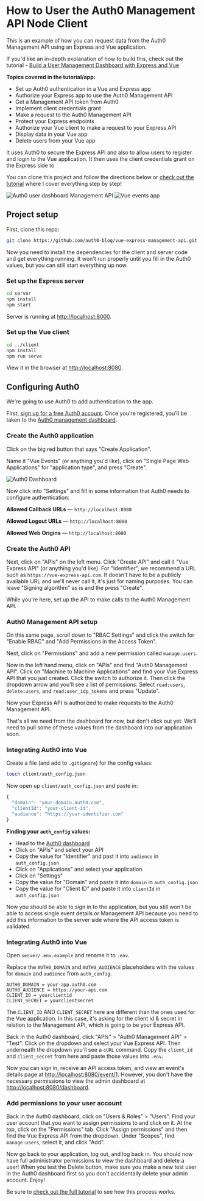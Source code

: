 # How to User the Auth0 Management API Node Client

This is an example of how you can request data from the Auth0 Management API using an Express and Vue application. 

If you'd like an in-depth explanation of how to build this, check out the tutorial - [Build a User Management Dashboard with Express and Vue]()

**Topics covered in the tutorial/app:**

- Set up Auth0 authentication in a Vue and Express app
- Authorize your Express app to use the Auth0 Management API
- Get a Management API token from Auth0
- Implement client credentials grant
- Make a request to the Auth0 Management API
- Protect your Express endpoints
- Authorize your Vue client to make a request to your Express API
- Display data in your Vue app
- Delete users from your Vue app

It uses Auth0 to secure the Express API and also to allow users to register and login to the Vue application. It then uses the client credentials grant on the Express side to

You can clone this project and follow the directions below or [check out the tutorial]() where I cover everything step by step!

![Auth0 user dashboard Management API](https://cdn.auth0.com/blog/express-management-api/auth0-user-management-api-dashboard.png)
![Vue events app](https://cdn.auth0.com/blog/vue-meetup/vue-event-app-home.png)

## Project setup

First, clone this repo:

```bash
git clone https://github.com/auth0-blog/vue-express-management-api.git
```

Now you need to install the dependencies for the client and server code and get everything running. It won't run properly until you fill in the Auth0 values, but you can still start everything up now.

### Set up the Express server

```bash
cd server
npm install
npm start
```

Server is running at [http://localhost:8000](http://localhost:8000).

### Set up the Vue client

```bash
cd ../client
npm install
npm run serve
```

View it in the browser at [http://localhost:8080](http://localhost:8080).

## Configuring Auth0

We're going to use Auth0 to add authentication to the app.

First, [sign up for a free Auth0 account](https://auth0.com/signup). Once you're registered, you'll be taken to the [Auth0 management dashboard](https://manage.auth0.com/dashboard/).

### Create the Auth0 application

Click on the big red button that says "Create Application". 

Name it "Vue Events" (or anything you'd like), click on "Single Page Web Applications" for "application type", and press "Create".

![Auth0 Dashboard](https://cdn.auth0.com/blog/vue-meetup/auth0-create-app.png)

Now click into "Settings" and fill in some information that Auth0 needs to configure authentication:

**Allowed Callback URLs** &mdash; `http://localhost:8080`

**Allowed Logout URLs** &mdash; `http://localhost:8080`

**Allowed Web Origins** &mdash; `http://localhost:8080`

### Create the Auth0 API

Next, click on "APIs" on the left menu. Click "Create API" and call it "Vue Express API" (or anything you'd like). For "Identifier", we recommend a URL such as `https://vue-express-api.com`. It doesn't have to be a publicly available URL and we'll never call it, it's just for naming purposes. You can leave "Signing algorithm" as is and the press "Create".

While you're here, set up the API to make calls to the Auth0 Management API.

### Auth0 Management API setup

On this same page, scroll down to "RBAC Settings" and click the switch for "Enable RBAC" and "Add Permissions in the Access Token".

Next, click on "Permissions" and add a new permission called `manage:users`.

Now in the left hand menu, click on "APIs" and find "Auth0 Management API". Click on "Machine to Machine Applications" and find your Vue Express API that you just created. Click the switch to authorize it. Then click the dropdown arrow and you'll see a list of permissions. Select `read:users`, `delete:users`, and `read:user_idp_tokens` and press "Update".

Now your Express API is authorized to make requests to the Auth0 Management API. 

That's all we need from the dashboard for now, but don't click out yet. We'll need to pull some of these values from the dashboard into our application soon.

### Integrating Auth0 into Vue

Create a file (and add to `.gitignore`) for the config values:

```bash
touch client/auth_config.json
```

Now open up `client/auth_config.json` and paste in:

```js
{
  "domain": "your-domain.auth0.com",
  "clientId": "your-client-id",
  "audience": "https://your-identifier.com"
}
```

**Finding your `auth_config` values:**

* Head to the [Auth0 dashboard](https://manage.auth0.com/dashboard)
* Click on "APIs" and select your API
* Copy the value for "Identifier" and past it into `audience` in `auth_config.json`
* Click on "Applications" and select your application
* Click on "Settings"
* Copy the value for "Domain" and paste it into `domain` in `auth_config.json`
* Copy the value for "Client ID" and paste it into `clientId` in `auth_config.json`

Now you should be able to sign in to the application, but you still won't be able to access single event details or Management API because you need to add this information to the server side where the API access token is validated.

### Integrating Auth0 into Vue

Open `server/.env.example` and rename it to `.env`.

Replace the `AUTH0_DOMAIN` and `AUTH0_AUDIENCE` placeholders with the values for `domain` and `audience` from `auth_config`.

```
AUTH0_DOMAIN = your-app.auth0.com
AUTH0_AUDIENCE = https://your-api.com
CLIENT_ID = yourclientid
CLIENT_SECRET = yourclientsecret
```

The `CLIENT_ID` AND `CLIENT_SECRET` here are different than the ones used for the Vue application. In this case, it's asking for the client id & secret in relation to the Management API, which is going to be your Express API.

Back in the Auth0 dashboard, click "APIs" > "Auth0 Management API" > "Test". Click on the dropdown and select your Vue Express API. Then underneath the dropdown you'll see a `cURL` command. Copy the `client_id` and `client_secret` from here and paste those values into `.env`.

Now you can sign in, receive an API access token, and view an event's details page at [http://localhost:8080/event/1](http://localhost:8080/event/1). However, you don't have the necessary permissions to view the admin dashboard at [http://localhost:8080/dashboard](http://localhost:8080/dashboard). 

### Add permissions to your user account

Back in the Auth0 dashboard, click on "Users & Roles" > "Users". Find your user account that you want to assign permissions to and click on it. At the top, click on the "Permissions" tab. Click "Assign permissions" and then find the Vue Express API from the dropdown. Under "Scopes", find `manage:users`, select it, and click "Add". 

Now go back to your application, log out, and log back in. You should now have full administrator permissions to view the dashboard and delete a user! When you test the Delete button, make sure you make a new test user in the Auth0 dashboard first so you don't accidentally delete your admin account. Enjoy!

Be sure to [check out the full tutorial]() to see how this process works.
